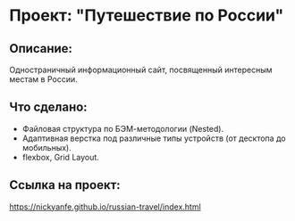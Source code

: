# Проект: "Путешествие по России"

## Описание:
Одностраничный информационный сайт, посвященный интересным местам в России.

## Что сделано:
- Файловая структура по БЭМ-методологии (Nested).
- Адаптивная верстка под различные типы устройств (от десктопа до мобильных).
- flexbox, Grid Layout.

## Ссылка на проект:
https://nickyanfe.github.io/russian-travel/index.html